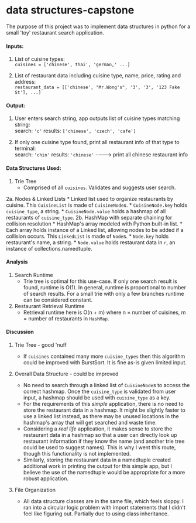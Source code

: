 # data structures-capstone

The purpose of this project was to implement data structures in python for a small 'toy' restaurant search application.

#### Inputs: 
1. List of cuisine types: \
`cuisines = ['chinese', thai', 'german,' ...]`

2. List of restaurant data including cuisine type, name, price, rating and address: \
`restaurant_data = [['chinese', "Mr.Wong's", '3', '3', '123 Fake St'], ...]`

#### Output:
1. User enters search string, app outputs list of cuisine types matching string: \
search: `'c'`		results: `['chinese', 'czech', 'cafe']`

2. If only one cuisine type found, print all restaurant info of that type to terminal: \
search: `'chin'`	results: `'chinese'`  ---->  print all chinese restaurant info

#### Data Structures Used:
1. Trie Tree
    * Comprised of all `cuisines`. Validates and suggests user search.
  
2a. Nodes & Linked Lists
    * Linked list used to organize restaurants by cuisine. This `CuisineList` is made of `CuisineNode`s.
    * `CuisineNode.key` holds `cuisine_type`, a string.
    * `CuisineNode.value` holds a hashmap of all restaurants of `cuisine_type`.
2b. HashMap with separate chaining for collision resolution
    * HashMap's array modeled with Python built-in list.
    * Each array holds instance of a Linked list, allowing nodes to be added if a collision occurs. This `LinkedList` is made of `Node`s.
    * `Node.key` holds restaurant's name, a string.
    * `Node.value` holds restaurant data in `r`, an instance of collections.namedtuple.

#### Analysis
1. Search Runtime
    * Trie tree is optimal for this use-case. If only one search result is found, runtime is O(1). In general, runtime is proportional to number of search results. For a small trie with only a few branches runtime can be considered constant.
2. Restaurant Retrieval Runtime
    * Retrieval runtime here is O(n + m) where n = number of cuisines, m = number of restaurants in `HashMap`.
    
#### Discussion
1. Trie Tree - good 'nuff
    * If `cuisines` contained many more `cuisine_types` then this algorithm could be improved with BurstSort.  It is fine as-is given limited input.

2. Overall Data Structure - could be improved
    * No need to search through a linked list of `CuisineNode`s to access the correct hashmap.  Once the `cuisine_type` is validated from user input, a hashmap should be used with `cuisine_type` as a key.
    * For the requirements of this *simple* application, there is no need to store the restaurant data in a hashmap.  It might be slightly faster to use a linked list instead, as there may be unused locations in the hashmap's array that will get searched and waste time.
    * Considering a *real life* application, it makes sense to store the restaurant data in a hashmap so that a user can directly look up restaurant information if they know the name (and another trie tree could be used to suggest names).  This is why I went this route, though this functionality is not implemented.
    * Similarly, storing the restaurant data in a namedtuple created additional work in printing the output for this simple app, but I believe the use of the namedtuple would be appropriate for a more robust application.

3. File Organization
   * All data structure classes are in the same file, which feels sloppy.  I ran into a circular logic problem with import statements that I didn't feel like figuring out.  Partially due to using class inheritance.
